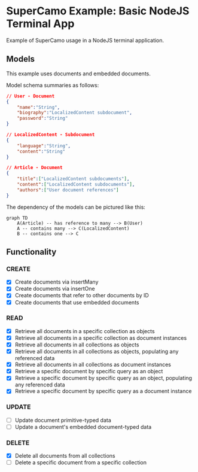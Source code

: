 # SuperCamo Example: Basic NodeJS Terminal App

Example of SuperCamo usage in a NodeJS terminal application.



## Models

This example uses documents and embedded documents.

Model schema summaries as follows:

```json
// User - Document
{
    "name":"String",
    "biography":"LocalizedContent subdocument",
    "password":"String"
}
```

```json
// LocalizedContent - Subdocument
{
    "language":"String",
    "content":"String"
}
```

```json
// Article - Document
{
    "title":["LocalizedContent subdocuments"],
    "content":["LocalizedContent subdocuments"],
    "authors":["User document references"]
}
```

The dependency of the models can be pictured like this:

```mermaid
graph TD
    A(Article) -- has reference to many --> B(User)
    A -- contains many --> C(LocalizedContent)
    B -- contains one --> C
```


## Functionality

### CREATE

- [x] Create documents via insertMany
- [x] Create documents via insertOne
- [x] Create documents that refer to other documents by ID
- [x] Create documents that use embedded documents

### READ

- [x] Retrieve all documents in a specific collection as objects
- [x] Retrieve all documents in a specific collection as document instances
- [x] Retrieve all documents in all collections as objects
- [x] Retrieve all documents in all collections as objects, populating any referenced data
- [x] Retrieve all documents in all collections as document instances
- [x] Retrieve a specific document by specific query as an object
- [x] Retrieve a specific document by specific query as an object, populating any referenced data
- [x] Retrieve a specific document by specific query as a document instance

### UPDATE

- [ ] Update document primitive-typed data
- [ ] Update a document's embedded document-typed data

### DELETE

- [x] Delete all documents from all collections
- [ ] Delete a specific document from a specific collection